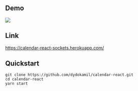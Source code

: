 ## Demo
[![](http://img.youtube.com/vi/UAITcxlvTVQ/0.jpg)](http://www.youtube.com/watch?v=UAITcxlvTVQ "")

## Link
https://calendar-react-sockets.herokuapp.com/

## Quickstart

    git clone https://github.com/dydokamil/calendar-react.git
    cd calendar-react
    yarn start
